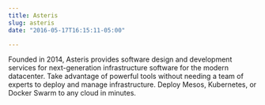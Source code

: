 ```yaml
---
title: Asteris
slug: asteris
date: "2016-05-17T16:15:11-05:00"

---
```


Founded in 2014, Asteris provides software design and development services for
next-generation infrastructure software for the modern datacenter. Take
advantage of powerful tools without needing a team of experts to deploy and
manage infrastructure. Deploy Mesos, Kubernetes, or Docker Swarm to any cloud in
minutes.
